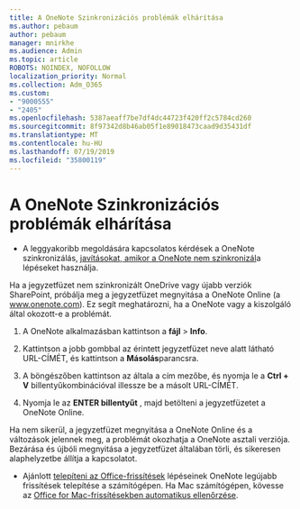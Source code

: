 ```yaml
---
title: A OneNote Szinkronizációs problémák elhárítása
ms.author: pebaum
author: pebaum
manager: mnirkhe
ms.audience: Admin
ms.topic: article
ROBOTS: NOINDEX, NOFOLLOW
localization_priority: Normal
ms.collection: Adm_O365
ms.custom:
- "9000555"
- "2405"
ms.openlocfilehash: 5387aeaff7be7df4dc44723f420ff2c5784cd260
ms.sourcegitcommit: 8f97342d8b46ab05f1e89018473caad9d35431df
ms.translationtype: MT
ms.contentlocale: hu-HU
ms.lasthandoff: 07/19/2019
ms.locfileid: "35800119"
---
```

# <a name="troubleshoot-onenote-sync-issues"></a>A OneNote Szinkronizációs problémák elhárítása

* A leggyakoribb megoldására kapcsolatos kérdések a OneNote szinkronizálás, [javításokat, amikor a OneNote nem szinkronizál](https://support.office.com/article/Fix-issues-when-you-can-t-sync-OneNote-299495ef-66d1-448f-90c1-b785a6968d45)a lépéseket használja.

Ha a jegyzetfüzet nem szinkronizált OneDrive vagy újabb verziók SharePoint, próbálja meg a jegyzetfüzet megnyitása a OneNote Online (a www.onenote.com). Ez segít meghatározni, ha a OneNote vagy a kiszolgáló által okozott-e a problémát.

1. A OneNote alkalmazásban kattintson a **fájl** > **Info**.

2. Kattintson a jobb gombbal az érintett jegyzetfüzet neve alatt látható URL-CÍMÉT, és kattintson a **Másolás**parancsra.

3. A böngészőben kattintson az általa a cím mezőbe, és nyomja le a **Ctrl + V** billentyűkombinációval illessze be a másolt URL-CÍMÉT.

4. Nyomja le az **ENTER billentyűt** , majd betölteni a jegyzetfüzetet a OneNote Online.

Ha nem sikerül, a jegyzetfüzet megnyitása a OneNote Online és a változások jelennek meg, a problémát okozhatja a OneNote asztali verziója. Bezárása és újbóli megnyitása a jegyzetfüzet általában törli, és sikeresen alaphelyzetbe állítja a kapcsolatot.

* Ajánlott [telepíteni az Office-frissítések](https://support.office.com/article/Install-Office-updates-2ab296f3-7f03-43a2-8e50-46de917611c5) lépéseinek OneNote legújabb frissítések telepítése a számítógépen. Ha Mac számítógépen, kövesse az [Office for Mac-frissítésekben automatikus ellenőrzése](https://support.office.com/article/update-office-for-mac-automatically-bfd1e497-c24d-4754-92ab-910a4074d7c1).